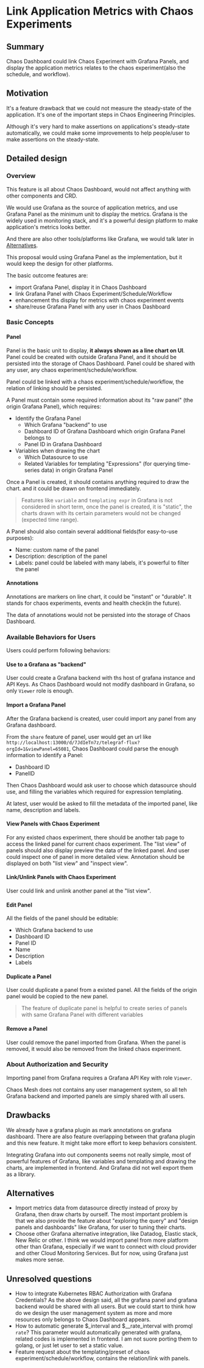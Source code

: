 # Link Application Metrics with Chaos Experiments

## Summary

Chaos Dashboard could link Chaos Experiment with Grafana Panels, and display the
application metrics relates to the chaos experiment(also the schedule, and
workflow).

## Motivation

<!-- Why are we doing this? What use cases does it support? What is the expected
outcome? -->

It's a feature drawback that we could not measure the steady-state of the
application. It's one of the important steps in Chaos Engineering Principles.

Although it's very hard to make assertions on applications's steady-state
automatically, we could make some improvements to help people/user to make
assertions on the steady-state.

## Detailed design

<!-- This is the bulk of the RFC. Explain the design in enough detail that:

- It is reasonably clear how the feature would be implemented.
- Corner cases are dissected by example.
- How the feature is used. -->

### Overview

This feature is all about Chaos Dashboard, would not affect anything with other
components and CRD.

We would use Grafana as the source of application metrics, and use Grafana Panel
as the minimum unit to display the metrics. Grafana is the widely used in
monitoring stack, and it's a powerful design platform to make application's
metrics looks better.

And there are also other tools/platforms like Grafana, we would talk later in
[Alternatives](#alternatives).

This proposal would using Grafana Panel as the implementation, but it would keep
the design for other platforms.

The basic outcome features are:

- import Grafana Panel, display it in Chaos Dashboard
- link Grafana Panel with Chaos Experiment/Schedule/Workflow
- enhancement ths display for metrics with chaos experiment events
- share/reuse Grafana Panel with any user in Chaos Dashboard

### Basic Concepts

#### Panel

Panel is the basic unit to display, **it always shown as a line chart on UI**.
Panel could be created with outside Grafana Panel, and it should be persisted
into the storage of Chaos Dashboard. Panel could be shared with any user, any
chaos experiment/schedule/workflow.

Panel could be linked with a chaos experiment/schedule/workflow, the relation of
linking should be persisted.

A Panel must contain some required information about its "raw panel" (the origin
Grafana Panel), which requires:

- Identify the Grafana Panel
  - Which Grafana "backend" to use
  - Dashboard ID of Grafana Dashboard which origin Grafana Panel belongs to
  - Panel ID in Grafana Dashboard
- Variables when drawing the chart
  - Which Datasource to use
  - Related Variables for templating "Expressions" (for querying time-series
    data) in origin Grafana Panel

Once a Panel is created, it should contains anything required to draw the chart.
and it could be drawn on frontend immediately.

> Features like `variable` and `templating expr` in Grafana is not considered in
> short term, once the panel is created, it is "static", the charts drawn with
> its certain parameters would not be changed (expected time range).

A Panel should also contain several additional fields(for easy-to-use purposes):

- Name: custom name of the panel
- Description: description of the panel
- Labels: panel could be labeled with many labels, it's powerful to filter the
  panel

#### Annotations

Annotations are markers on line chart, it could be "instant" or "durable". It
stands for chaos experiments, events and health check(in the future).

The data of annotations would not be persisted into the storage of Chaos
Dashboard.

### Available Behaviors for Users

Users could perform following behaviors:

#### Use to a Grafana as "backend"

User could create a Grafana backend with ths host of grafana instance and API
Keys. As Chaos Dashboard would not modify dashboard in Grafana, so only `Viewer`
role is enough.

#### Import a Grafana Panel

After the Grafana backend is created, user could import any panel from any
Grafana dashboard.

From the `share` feature of panel, user would get an url like
`http://localhost:13000/d/7JdIeTn7z/telegraf-flux?orgId=1&viewPanel=65081`,
Chaos Dashboard could parse the enough information to identify a Panel:

- Dashboard ID
- PanelID

Then Chaos Dashboard would ask user to choose which datasource should use, and
filling the variables which required for expression templating.

At latest, user would be asked to fill the metadata of the imported panel, like
name, description and labels.

#### View Panels with Chaos Experiment

For any existed chaos experiment, there should be another tab page to access the
linked panel for current chaos experiment. The "list view" of panels should also
display preview the data of the linked panel. And user could inspect one of
panel in more detailed view. Annotation should be displayed on both "list view"
and "inspect view".

#### Link/Unlink Panels with Chaos Experiment

User could link and unlink another panel at the "list view".

#### Edit Panel

All the fields of the panel should be editable:

- Which Grafana backend to use
- Dashboard ID
- Panel ID
- Name
- Description
- Labels

#### Duplicate a Panel

User could duplicate a panel from a existed panel. All the fields of the origin
panel would be copied to the new panel.

> The feature of duplicate panel is helpful to create series of panels with same
> Grafana Panel with different variables

#### Remove a Panel

User could remove the panel imported from Grafana. When the panel is removed, it
would also be removed from the linked chaos experiment.

### About Authorization and Security

Importing panel from Grafana requires a Grafana API Key with role `Viewer`.

Chaos Mesh does not contains any user management system, so all teh Grafana
backend and imported panels are simply shared with all users.

## Drawbacks

<!-- Why should we not do this? -->

We already have a grafana plugin as mark annotations on grafana dashboard. There
are also feature overlapping between that grafana plugin and this new feature.
It might take more effort to keep behaviors consistent.

Integrating Grafana into out components seems not really simple, most of
powerful features of Grafana, like variables and templating and drawing the
charts, are implemented in frontend. And Grafana did not well export them as a
library.

## Alternatives

<!-- - Why is this design the best in the space of possible designs?
- What other designs have been considered and what is the rationale for not
  choosing them?
- What is the impact of not doing this? -->

- Import metrics data from datasource directly instead of proxy by Grafana, then
  draw charts by ourself. The most important problem is that we also provide the
  feature about "exploring the query" and "design panels and dashboards" like
  Grafana, for user to tuning their charts.
- Choose other Grafana alternative integration, like Datadog, Elastic stack, New
  Relic or other. I think we would import panel from more platform other than
  Grafana, especially if we want to connect with cloud provider and other Cloud
  Monitoring Services. But for now, using Grafana just makes more sense.

## Unresolved questions

<!-- What parts of the design are still to be determined? -->

- How to integrate Kubernetes RBAC Authorization with Grafana Credentials? As
  the above design said, all the grafana panel and grafana backend would be
  shared with all users. But we could start to think how do we design the user
  management system as more and more resources only belongs to Chaos Dashboard
  appears.
- How to automatic generate $_interval and $__rate_interval with promql `rate`?
  This parameter would automatically generated with grafana, related codes is
  implemented in frontend. I am not suore porting them to golang, or just let
  user to set a static value.
- Feature request about the templating/preset of chaos
  experiment/schedule/workflow, contains the relation/link with panels.
